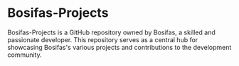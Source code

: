 # Bosifas-Projects
Bosifas-Projects is a GitHub repository owned by Bosifas, a skilled and passionate developer. This repository serves as a central hub for showcasing Bosifas's various projects and contributions to the development community.

